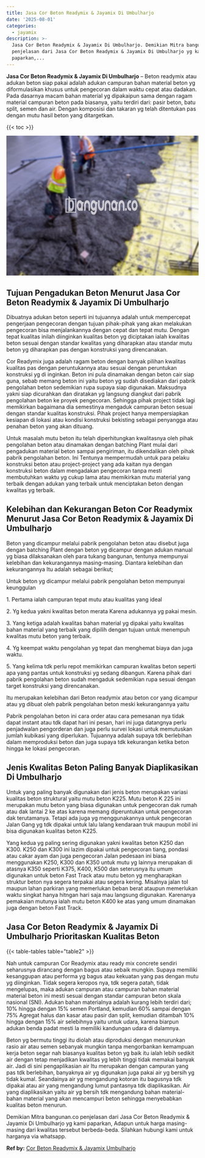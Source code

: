 ```yaml
---
title: Jasa Cor Beton Readymix & Jayamix Di Umbulharjo
date: '2025-08-01'
categories:
  - jayamix
description: >-
  Jasa Cor Beton Readymix & Jayamix Di Umbulharjo. Demikian Mitra bangunan.co
  penjelasan dari Jasa Cor Beton Readymix & Jayamix Di Umbulharjo yg kami
  paparkan,...
---
```


**Jasa Cor Beton Readymix & Jayamix Di Umbulharjo** – Beton readymix atau adukan beton siap pakai adalah adukan campuran bahan material beton yg diformulasikan khusus untuk pengecoran dalam waktu cepat atau dadakan. Pada dasarnya macam bahan material yg dipakaipun sama dengan ragam material campuran beton pada biasanya, yaitu terdiri dari: pasir beton, batu split, semen dan air. Dengan komposisi dan takaran yg telah ditentukan pas dengan mutu hasil beton yang ditargetkan.

{{< toc >}}

![Jasa Cor Beton Readymix & Jayamix Di Umbulharjo](/images/jasa-cor-readymix-43.png)

## Tujuan Pengadukan Beton Menurut Jasa Cor Beton Readymix & Jayamix Di Umbulharjo

Dibuatnya adukan beton seperti ini tujuannya adalah untuk mempercepat pengerjaan pengecoran dengan tujuan pihak-pihak yang akan melakukan pengecoran bisa menjalankannya dengan cepat dan tepat mutu. Dengan tepat kualitas inilah diinginkan kualitas beton yg diciptakan ialah kwalitas beton sesuai dengan standar kwalitas yang diharapkan atau standar mutu beton yg diharapkan pas dengan konstruksi yang direncanakan.

Cor Readymix juga adalah ragam beton dengan banyak pilihan kwalitas kualitas pas dengan peruntukannya atau sesuai dengan peruntukan konstruksi yg di inginkan. Beton ini pula dinamakan dengan beton cair siap guna, sebab memang beton ini yaitu beton yg sudah disediakan dari pabrik pengolahan beton sedemikian rupa supaya siap digunakan. Maksudnya yakni siap dicurahkan dan diratakan yg langsung diangkut dari pabrik pengolahan beton ke proyek pengecoran. Sehingga pihak project tidak lagi memikirkan bagaimana dia semestinya mengaduk campuran beton sesuai dengan standar kualitas konstruksi. Pihak project hanya mempersiapkan kesiapan di lokasi atau kondisi konstruksi bekisting sebagai penyangga atau penahan beton yang akan dituang.

Untuk masalah mutu beton itu telah diperhitungkan kwalitasnya oleh pihak pengolahan beton atau dinamakan dengan batching Plant mulai dari pengadukan material beton sampai pengiriman, itu dikendalikan oleh pihak pabrik pengolahan beton. Ini Tentunya mempermudah untuk para pelaku konstruksi beton atau project-project yang ada kaitan nya dengan konstruksi beton dalam mengadakan pengecoran tanpa mesti membutuhkan waktu yg cukup lama atau memikirkan mutu material yang terbaik dengan adukan yang terbaik untuk menciptakan beton dengan kwalitas yg terbaik.

## Kelebihan dan Kekurangan Beton Cor Readymix Menurut Jasa Cor Beton Readymix & Jayamix Di Umbulharjo

Beton yang dicampur melalui pabrik pengolahan beton atau disebut juga dengan batching Plant dengan beton yg dicampur dengan adukan manual yg biasa dilaksanakan oleh para tukang bangunan, tentunya mempunyai kelebihan dan kekurangannya masing-masing. Diantara kelebihan dan kekurangannya Itu adalah sebagai berikut;

Untuk beton yg dicampur melalui pabrik pengolahan beton mempunyai keunggulan

1\. Pertama ialah campuran tepat mutu atau kualitas yang ideal

2\. Yg kedua yakni kwalitas beton merata Karena adukannya yg pakai mesin.

3\. Yang ketiga adalah kwalitas bahan material yg dipakai yaitu kwalitas bahan material yang terbaik yang dipilih dengan tujuan untuk menempuh kwalitas mutu beton yang terbaik.

4\. Yg keempat waktu pengolahan yg tepat dan menghemat biaya dan juga waktu.

5\. Yang kelima tdk perlu repot memikirkan campuran kwalitas beton seperti apa yang pantas untuk konstruksi yg sedang dibangun. Karena pihak dari pabrik pengolahan beton sudah mengaduk sedemikian rupa sesuai dengan target konstruksi yang direncanakan.

Itu merupakan kelebihan dari Beton readymix atau beton cor yang dicampur atau yg dibuat oleh pabrik pengolahan beton meski kekurangannya yaitu

Pabrik pengolahan beton ini cara order atau cara pemesanan nya tidak dapat instant atau tdk dapat hari ini pesan, hari ini juga datangnya perlu penjadwalan pengorderan dan juga perlu survei lokasi untuk memutuskan jumlah kubikasi yang diperlukan. Tujuannya adalah supaya tdk berlebihan dalam memproduksi beton dan juga supaya tdk kekurangan ketika beton hingga ke lokasi pengecoran.

## Jenis Kwalitas Beton Paling Banyak Diaplikasikan Di Umbulharjo

Untuk yang paling banyak digunakan dari jenis beton merupakan variasi kualitas beton struktural yaitu mutu beton K225. Mutu beton K 225 ini merupakan mutu beton yang biasa digunakan untuk pengecoran dak rumah atau dak lantai 2 ke atas karena memang diperuntukan untuk pengecoran dak terutamanya. Tetapi ada juga yg menggunakannya untuk pengecoran Jalan Gang yg tdk dipakai untuk lalu lalang kendaraan truk maupun mobil ini bisa digunakan kualitas beton K225.

Yang kedua yg paling sering digunakan yakni kwalitas beton K250 dan K300. K250 dan K300 ini lazim dipakai untuk pengecoran tiang, pondasi atau cakar ayam dan juga pengecoran Jalan pedesaan ini biasa menggunakan K250, K300 dan K350 untuk mutu yg lainnya merupakan di atasnya K350 seperti K375, K400, K500 dan seterusnya itu umum digunakan untuk beton Fast Track atau mutu beton yg mengharapkan struktur beton nya segera terpakai atau segera kering. Misalnya jalan tol maupun lahan parkiran yang memerlukan beban berat ataupun memerlukan waktu singkat hanya hitngan hari saja mau langsung digunakan. Karenanya pemakaian mutunya ialah mutu beton K400 ke atas yang umum dinamakan juga dengan beton Fast Track.

## Jasa Cor Beton Readymix & Jayamix Di Umbulharjo Prioritaskan Kualitas Beton

{{< table-tables table="table2" >}}

Nah untuk campuran Cor Readymix atau ready mix concrete sendiri seharusnya dirancang dengan bagus atau sebaik mungkin. Supaya memiliki kesanggupan atau performa yg bagus atau kekuatan yang pas dengan mutu yg diinginkan. Tidak segera keropos nya, tdk segera patah, tidak mengelupas, maka adukan campuran atau campuran bahan material material beton ini mesti sesuai dengan standar campuran beton skala nasional (SNI). Adukan bahan materialnya adalah kurang lebih terdiri dari; 10% hingga dengan 15% semen Portland, kemudian 60% sampai dengan 75% Agregat halus dan kasar atau pasir dan split, kemudian ditambah 10% hingga dengan 15% air selebihnya yaitu untuk udara, karena biarpun adukan benda padat mesti Ia memiliki kandungan udara di dalamnya.

Beton yg bermutu tinggi itu diolah atau diproduksi dengan menurunkan rasio air atau semen sebanyak mungkin tanpa mengorbankan kemampuan kerja beton segar nah biasanya kualitas beton yg baik itu ialah lebih sedikit air dengan tetap menjadikan kwalitas yg lebih tinggi tidak memakai banyak air. Jadi di sini pengaplikasian air Itu merupakan dengan campuran yang pas tdk berlebihan, banyaknya air yg digunakan juga pakai air yg bersih yg tidak kumal. Seandainya air yg mengandung kotoran itu bagusnya tdk dipakai atau air yang mengandung lumut pantasnya tdk diaplikasikan. Air yang diaplikasikan yaitu air yg bersih tdk mengandung bahan material-bahan material yang akan mencampuri beton sehingga menyebabkan kualitas beton menurun.

Demikian Mitra bangunan.co penjelasan dari Jasa Cor Beton Readymix & Jayamix Di Umbulharjo yg kami paparkan, Adapun untuk harga masing-masing dari kwalitas tersebut berbeda-beda. Silahkan hubungi kami untuk harganya via whatsapp.

**Ref by:** [Cor Beton Readymix & Jayamix Umbulharjo](https://id.wikipedia.org/wiki/Cor)
